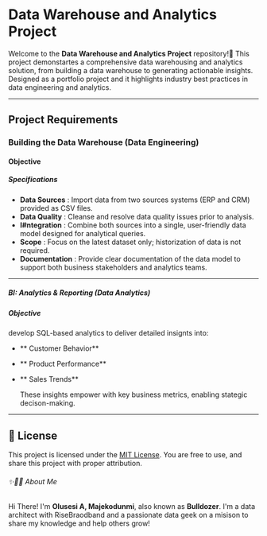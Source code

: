# Data Warehouse and Analytics Project

Welcome to the **Data Warehouse and Analytics Project** repository!🚀
This project demonstartes a comprehensive data warehousing and analytics solution, from building a data warehouse to generating actionable insights. Designed as a portfolio project
and it highlights industry best practices in data engineering and analytics. 

---
## Project Requirements

### Building the Data Warehouse (Data Engineering)

#### Objective

##### Specifications
- **Data Sources** : Import data from two sources systems (ERP and CRM) provided as CSV files.
- **Data Quality** : Cleanse and resolve data quality issues prior to analysis.
- **I#ntegration** : Combine both sources into a single, user-friendly data model designed for analytical queries.
- **Scope** : Focus on the latest dataset only; historization of data is not required.
- **Documentation** : Provide clear documentation of the data model to support both business stakeholders and analytics teams.

---

##### BI: Analytics & Reporting (Data Analytics)

##### Objective
develop SQL-based analytics to deliver detailed insignts into:
- ** Customer Behavior**
- ** Product Performance**
- ** Sales Trends**

  These insights empower with key business metrics, enabling stategic decison-making.

---

## 🪪 License
 
This project is licensed under the [MIT License](LICENSE). You are free to use, and share this project with proper attribution.

###### ✨👦🏿 About Me

Hi There! I'm **Olusesi A, Majekodunmi**, also known as **Bulldozer**. I'm a data architect with RiseBraodband and a passionate data geek on a misison to share my knowledge and help others grow!
